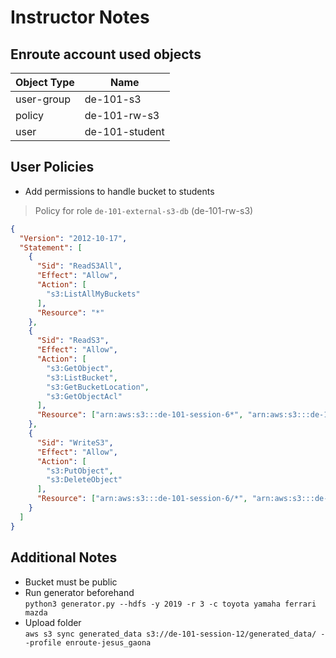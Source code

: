 # Instructor Notes

## Enroute account used objects

| Object Type | Name           |
| ----------- | -------------- |
| user-group  | de-101-s3      |
| policy      | de-101-rw-s3   |
| user        | de-101-student |

## User Policies

* Add permissions to handle bucket to students

>Policy for role `de-101-external-s3-db` (de-101-rw-s3)

```json
{
  "Version": "2012-10-17",
  "Statement": [
    {
      "Sid": "ReadS3All",
      "Effect": "Allow",
      "Action": [
        "s3:ListAllMyBuckets"
      ],
      "Resource": "*"
    },
    {
      "Sid": "ReadS3",
      "Effect": "Allow",
      "Action": [
        "s3:GetObject",
        "s3:ListBucket",
        "s3:GetBucketLocation",
        "s3:GetObjectAcl"
      ],
      "Resource": ["arn:aws:s3:::de-101-session-6*", "arn:aws:s3:::de-101-session-12*"]
    },
    {
      "Sid": "WriteS3",
      "Effect": "Allow",
      "Action": [
        "s3:PutObject",
        "s3:DeleteObject"
      ],
      "Resource": ["arn:aws:s3:::de-101-session-6/*", "arn:aws:s3:::de-101-session-12/*"]
    }
  ]
}
```

## Additional Notes

* Bucket must be public
* Run generator beforehand \
  `python3 generator.py --hdfs -y 2019 -r 3 -c toyota yamaha ferrari mazda`
* Upload folder \
  `aws s3 sync generated_data s3://de-101-session-12/generated_data/ --profile enroute-jesus_gaona`
